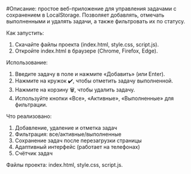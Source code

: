 #Описание: 
простое веб-приложение для управления задачами с сохранением в LocalStorage. Позволяет добавлять, отмечать выполненными и удалять задачи, а также фильтровать их по статусу.

Как запустить:
1. Скачайте файлы проекта (index.html, style.css, script.js).
2. Откройте index.html в браузере (Chrome, Firefox, Edge).

Использование:
1. Введите задачу в поле и нажмите «Добавить» (или Enter).
2. Нажмите на кружок ✔️, чтобы отметить задачу выполненной.
3. Нажмите на корзину 🗑️, чтобы удалить задачу.
4. Используйте кнопки «Все», «Активные», «Выполненные» для фильтрации.

Что реализовано:
1. Добавление, удаление и отметка задач
2. Фильтрация: все/активные/выполненные
3. Сохранение задач после перезагрузки страницы
4. Адаптивный интерфейс (работает на телефонах)
5. Счётчик задач

Файлы проекта: index.html, style.css, script.js.
